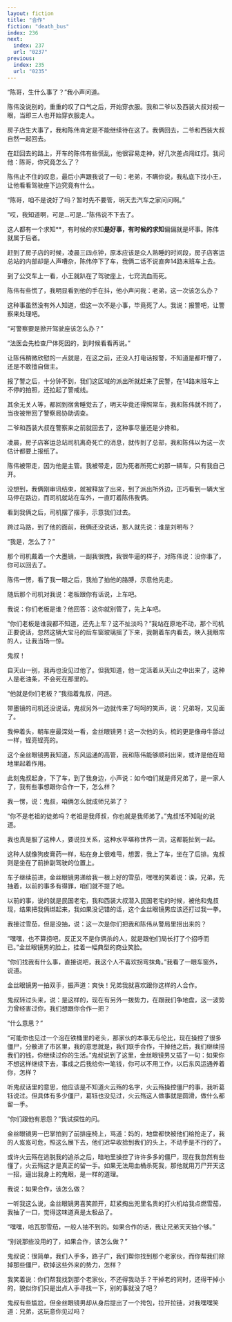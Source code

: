 ```yaml
---
layout: fiction
title: "合作"
fiction: "death_bus"
index: 236
next:
  index: 237
  url: "0237"
previous:
  index: 235
  url: "0235"
---
```

“陈哥，生什么事了？”我小声问道。

陈伟没说别的，重重的叹了口气之后，开始穿衣服。我和二爷以及西装大叔对视一眼，当即三人也开始穿衣服走人。

房子店生大事了，我和陈伟肯定是不能继续待在这了。我俩回去，二爷和西装大叔自然一起回去。

在赶回去的路上，开车的陈伟有些慌乱，他很容易走神，好几次差点闯红灯。我问他：陈哥，你究竟怎么了？

陈伟止不住的叹息，最后小声跟我说了一句：老弟，不瞒你说，我私底下找小王，让他看看驾驶座下边究竟有什么。

“陈哥，咱不是说好了吗？暂时先不要管，明天去汽车之家问问啊。”

“哎，我知道啊，可是...可是...”陈伟说不下去了。

这人都有一个求知**，有时候的求知**是好事，有时候的求知**偏偏就是坏事。陈伟就属于后者。

赶到了房子店的时候，凌晨三四点钟，原本应该是众人熟睡的时间段，房子店客运总站的内部却是人声嘈杂，陈伟停下了车，我俩二话不说直奔14路末班车上去。

到了公交车上一看，小王就趴在了驾驶座上，七窍流血而死。

陈伟有些慌了，我明显看到他的手在抖，他小声问我：老弟，这一次该怎么办？

这种事虽然没有外人知道，但这一次不是小事，毕竟死了人。我说：报警吧，让警察来处理吧。

“可警察要是掀开驾驶座该怎么办？”

“法医会先检查尸体死因的，到时候看看再说。”

让陈伟稍微欣慰的一点就是，在这之前，还没人打电话报警，不知道是都吓懵了，还是不敢擅自做主。

报了警之后，十分钟不到，我们这区域的派出所就赶来了民警，在14路末班车上不停的拍照，还拉起了警戒线。

其余无关人等，都回到宿舍睡觉去了，明天毕竟还得照常车，我和陈伟就不同了，当夜被带回了警察局协助调查。

二爷和西装大叔在警察来之前就回去了，这种事尽量还是少搀和。

凌晨，房子店客运总站司机离奇死亡的消息，就传到了总部，我和陈伟以为这一次估计都要上报纸了。

陈伟被带走，因为他是主管。我被带走，因为死者所死亡的那一辆车，只有我自己开。

没想到，我俩刚审讯结束，就被释放了出来，到了派出所外边，正巧看到一辆大宝马停在路边，而司机就站在车外，一直盯着陈伟我俩。

看到我俩之后，司机摆了摆手，示意我们过去。

跨过马路，到了他的面前，我俩还没说话，那人就先说：谁是刘明布？

“我是，怎么了？”

那个司机戴着一个大墨镜，一副我很拽，我很牛逼的样子，对陈伟说：没你事了，你可以回去了。

陈伟一愣，看了我一眼之后，我拍了拍他的胳膊，示意他先走。

随后那个司机对我说：老板跟你有话说，上车吧。

我说：你们老板是谁？他回答：这你就别管了，先上车吧。

“你们老板是谁我都不知道，还先上车？这不扯淡吗？”我站在原地不动，那个司机正要说话，忽然这辆大宝马的后车窗玻璃摇了下来，我朝着车内看去，映入我眼帘的人，让我当场一惊。

鬼叔！

自天山一别，我再也没见过他了。但我知道，他一定活着从天山之中出来了，这种人是老油条，不会死在那里的。

“他就是你们老板？”我指着鬼叔，问道。

带墨镜的司机还没说话，鬼叔另外一边就传来了呵呵的笑声，说：兄弟呀，又见面了。

我伸着头，朝车座最深处一看，金丝眼镜男！这一次他的头，梳的更是像母牛舔过一样，锃亮锃亮的。

这个金丝眼镜男我知道，东风运通的高管，我和陈伟能够顺利出来，或许是他在暗地里起着作用。

此刻鬼叔起身，下了车，到了我身边，小声说：如今咱们就是师兄弟了，是一家人了，我有些事想跟你合作一下，怎么样？

我一愣，说：鬼叔，咱俩怎么就成师兄弟了？

“你不是老祖的徒弟吗？老祖是我师叔，你也就是我师弟了。”鬼叔恬不知耻的说道。

我也真是服了这种人，要说拉关系，这种水平堪称世界一流，这都能扯到一起。

这种人就像狗皮膏药一样，粘在身上很难甩，想罢，我上了车，坐在了后排。鬼叔则是坐在了前排副驾驶的位置上。

车子继续前进，金丝眼镜男递给我一根上好的雪茄，嘿嘿的笑着说：诶，兄弟，先抽着，以前的事多有得罪，咱们就不提了哈。

以前的事，说的就是民国老宅，我和西装大叔潜入民国老宅的时候，被他和鬼叔现，结果把我俩绑起来，我如果没记错的话，这个金丝眼镜男应该还打过我一拳。

我接过雪茄，但是没抽，说：这一次是你们把我和陈伟从警局里捞出来的？

“嘿嘿，也不算捞吧，反正又不是你俩杀的人，就是跟他们局长打了个招呼而已。”金丝眼镜男的脸上，挂着一幅典型的商业笑脸。

“你们找我有什么事，直接说吧，我这个人不喜欢拐弯抹角。”我看了一眼车窗外，说道。

金丝眼镜男一拍双手，振声道：爽快！兄弟我就喜欢跟你这样的人合作。

鬼叔转过头来，说：是这样的，现在有另外一拨势力，在跟我们争地盘，这一波势力曾经害过你，我们想跟你合作一把？

“什么意思？”

“可能你也见过一个泡在铁桶里的老头，那家伙的本事无与伦比，现在操控了很多僵尸，分散进了市区里，我的意思就是，我们联手合作，干掉他之后，我们继续捞我们的钱，你继续过你的生活。”鬼叔说到了这里，金丝眼镜男又插了一句：如果你不想这样继续下去，事成之后我给你一笔钱，你可以不用工作，以后东风运通养着你，怎样？

听鬼叔话里的意思，他应该是不知道火云殇的名字，火云殇操控僵尸的事，我听葛钰说过。但具体有多少僵尸，葛钰也没见过，火云殇这人做事就是圆滑，做什么都留一手。

“你们跟他有恩怨？”我试探性的问。

金丝眼镜男一巴掌拍到了前排座椅上，骂道：妈的，地盘都快被他们给抢走了，我的人岌岌可危，照这么展下去，他们迟早收拾到我们的头上，不动手是不行的了。

或许火云殇在逃脱我的追杀之后，暗地里操控了许许多多的僵尸，现在我忽然有些懂了，火云殇这才是真正的留一手。如果无法用血桶杀死我，那他就用万尸开天这一招，逼出我身上的鬼眼，是一样的道理。

我说：如果合作，该怎么做？

一听我这么说，金丝眼镜男喜笑颜开，赶紧掏出兜里名贵的打火机给我点燃雪茄，我抽了一口，觉得这味道真是太极品了。

“嘿嘿，哈瓦那雪茄，一般人抽不到的。如果合作的话，我让兄弟天天抽个够。”

“别说那些没用的了，如果合作，该怎么做？”

鬼叔说：很简单，我们人手多，路子广，我们帮你找到那个老家伙，而你帮我们除掉那些僵尸，砍掉这些外来的势力，怎样？

我笑着说：你们帮我找到那个老家伙，不还得我动手？干掉老的同时，还得干掉小的，貌似你们只是出点人手寻找一下，别的事就没了吧？

鬼叔有些尴尬，但金丝眼镜男却从身后提出了一个挎包，拉开拉链，对我嘿嘿笑道：兄弟，这玩意你见过吗？